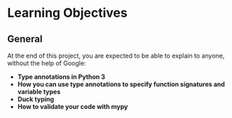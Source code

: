 # Learning Objectives

## General
At the end of this project, you are expected to be able to explain to anyone, without the help of Google:

- **Type annotations in Python 3**
- **How you can use type annotations to specify function signatures and variable types**
- **Duck typing**
- **How to validate your code with mypy**
